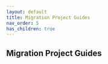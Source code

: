 ```yaml
---
layout: default
title: Migration Project Guides
nav_order: 5
has_children: true
---
```


## Migration Project Guides
